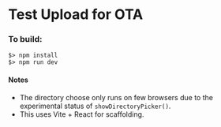 # Test Upload for OTA

### To build:

```
$> npm install
$> npm run dev
```

#### Notes
* The directory choose only runs on few browsers due to the experimental status of `showDirectoryPicker()`.
* This uses Vite + React for scaffolding.